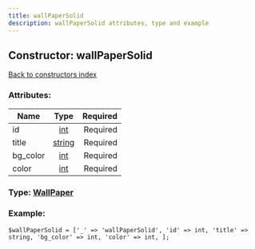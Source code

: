 ```yaml
---
title: wallPaperSolid
description: wallPaperSolid attributes, type and example
---
```

## Constructor: wallPaperSolid  
[Back to constructors index](index.md)



### Attributes:

| Name     |    Type       | Required |
|----------|:-------------:|---------:|
|id|[int](../types/int.md) | Required|
|title|[string](../types/string.md) | Required|
|bg\_color|[int](../types/int.md) | Required|
|color|[int](../types/int.md) | Required|



### Type: [WallPaper](../types/WallPaper.md)


### Example:

```
$wallPaperSolid = ['_' => 'wallPaperSolid', 'id' => int, 'title' => string, 'bg_color' => int, 'color' => int, ];
```  

